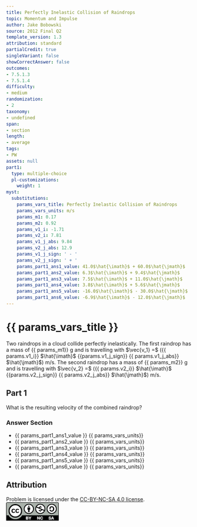 ```yaml
---
title: Perfectly Inelastic Collision of Raindrops
topic: Momentum and Impulse
author: Jake Bobowski
source: 2012 Final Q2
template_version: 1.3
attribution: standard
partialCredit: true
singleVariant: false
showCorrectAnswer: false
outcomes:
- 7.5.1.3
- 7.5.1.4
difficulty:
- medium
randomization:
- 2
taxonomy:
- undefined
span:
- section
length:
- average
tags:
- PW
assets: null
part1:
  type: multiple-choice
  pl-customizations:
    weight: 1
myst:
  substitutions:
    params_vars_title: Perfectly Inelastic Collision of Raindrops
    params_vars_units: m/s
    params_m1: 0.17
    params_m2: 0.92
    params_v1_i: -1.71
    params_v2_i: 7.81
    params_v1_j_abs: 9.84
    params_v2_j_abs: 12.9
    params_v1_j_sign: ' - '
    params_v2_j_sign: ' + '
    params_part1_ans1_value: 41.0$\hat{\imath}$ + 60.0$\hat{\jmath}$
    params_part1_ans2_value: 6.3$\hat{\imath}$ + 9.4$\hat{\jmath}$
    params_part1_ans3_value: 7.5$\hat{\imath}$ + 11.0$\hat{\jmath}$
    params_part1_ans4_value: 3.8$\hat{\imath}$ + 5.6$\hat{\jmath}$
    params_part1_ans5_value: -16.0$\hat{\imath}$ - 30.0$\hat{\jmath}$
    params_part1_ans6_value: -6.9$\hat{\imath}$ - 12.0$\hat{\jmath}$
---
```

# {{ params_vars_title }}
Two raindrops in a cloud collide perfectly inelastically. The first raindrop has a mass of {{ params_m1}} g and is travelling with $\vec{v_1} =$ ({{ params.v1_i}} $\hat{\imath}$ {{params.v1_j_sign}} {{ params.v1_j_abs}} $\hat{\jmath}$) m/s.
The second raindrop has a mass of {{ params_m2}} g and is travelling with $\vec{v_2} =$ ({{ params.v2_i}} $\hat{\imath}$ {{params.v2_j_sign}} {{ params.v2_j_abs}} $\hat{\jmath}$) m/s.

## Part 1

What is the resulting velocity of the combined raindrop?

### Answer Section

- {{ params_part1_ans1_value }} {{ params_vars_units}}
- {{ params_part1_ans2_value }} {{ params_vars_units}}
- {{ params_part1_ans3_value }} {{ params_vars_units}}
- {{ params_part1_ans4_value }} {{ params_vars_units}}
- {{ params_part1_ans5_value }} {{ params_vars_units}}
- {{ params_part1_ans6_value }} {{ params_vars_units}}

## Attribution

Problem is licensed under the [CC-BY-NC-SA 4.0 license](https://creativecommons.org/licenses/by-nc-sa/4.0/).<br> ![The Creative Commons 4.0 license requiring attribution-BY, non-commercial-NC, and share-alike-SA license.](https://raw.githubusercontent.com/firasm/bits/master/by-nc-sa.png)